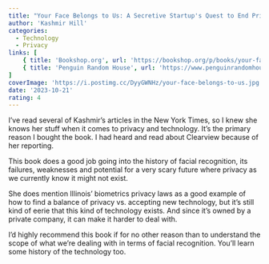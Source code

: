 ```yaml
---
title: "Your Face Belongs to Us: A Secretive Startup's Quest to End Privacy as We Know It"
author: 'Kashmir Hill'
categories:
  - Technology
  - Privacy
links: [
    { title: 'Bookshop.org', url: 'https://bookshop.org/p/books/your-face-belongs-to-us-a-secretive-startup-s-quest-to-end-privacy-as-we-know-it-kashmir-hill/19573494?ean=9780593448564' },
    { title: 'Penguin Random House', url: 'https://www.penguinrandomhouse.com/books/691288/your-face-belongs-to-us-by-kashmir-hill/' }
]
coverImage: 'https://i.postimg.cc/DyyGWNHz/your-face-belongs-to-us.jpg'
date: '2023-10-21'
rating: 4
---
```


I’ve read several of Kashmir’s articles in the New York Times, so I knew she knows her stuff when it comes to privacy and technology. It’s the primary reason I bought the book. I had heard and read about Clearview because of her reporting.

This book does a good job going into the history of facial recognition, its failures, weaknesses and potential for a very scary future where privacy as we currently know it might not exist.

She does mention Illinois’ biometrics privacy laws as a good example of how to find a balance of privacy vs. accepting new technology, but it’s still kind of eerie that this kind of technology exists. And since it’s owned by a private company, it can make it harder to deal with.

I’d highly recommend this book if for no other reason than to understand the scope of what we’re dealing with in terms of facial recognition. You’ll learn some history of the technology too.